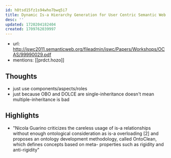 ```yaml
---
id: h8tsd15fz1s94who7bwq5i7
title: Dynamic Is-a Hierarchy Generation for User Centric Semantic Web
desc: ''
updated: 1720204182404
created: 1709762039997
---
```


- url:  http://iswc2011.semanticweb.org/fileadmin/iswc/Papers/Workshops/OCAS/99990029.pdf
- mentions: [[prdct.hozo]]

## Thoughts

- just use components/aspects/roles
- just because OBO and DOLCE are single-inheritance doesn't mean multiple-inheritance is bad

## Highlights

- "Nicola Guarino criticizes the careless usage of is-a relationships without enough ontological consideration as is-a overloading [2] and proposes an ontology development methodology, called OntoClean, which defines concepts based on meta- properties such as rigidity and anti-rigidity"